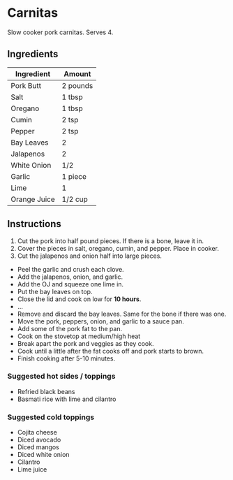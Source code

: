 
# Carnitas

Slow cooker pork carnitas. Serves 4.

## Ingredients

| Ingredient    | Amount   |
|---------------|----------|
| Pork Butt     | 2 pounds |
| Salt          | 1 tbsp   |
| Oregano       | 1 tbsp   |
| Cumin         | 2 tsp    |
| Pepper        | 2 tsp    |
| Bay Leaves    | 2        |
| Jalapenos     | 2        |
| White Onion   | 1/2      |
| Garlic        | 1 piece  |
| Lime          | 1        |
| Orange Juice  | 1/2 cup  |

## Instructions

1. Cut the pork into half pound pieces. If there is a bone, leave it in.
2. Cover the pieces in salt, oregano, cumin, and pepper. Place in cooker.
3. Cut the jalapenos and onion half into large pieces.
- Peel the garlic and crush each clove.
- Add the jalapenos, onion, and garlic.
- Add the OJ and squeeze one lime in.
- Put the bay leaves on top.
- Close the lid and cook on low for **10 hours**.
- ...
- Remove and discard the bay leaves. Same for the bone if there was one.
- Move the pork, peppers, onion, and garlic to a sauce pan.
- Add some of the pork fat to the pan.
- Cook on the stovetop at medium/high heat
- Break apart the pork and veggies as they cook.
- Cook until a little after the fat cooks off and pork starts to brown.
- Finish cooking after 5-10 minutes.

### Suggested hot sides / toppings

- Refried black beans
- Basmati rice with lime and cilantro

### Suggested cold toppings

- Cojita cheese
- Diced avocado
- Diced mangos
- Diced white onion
- Cilantro
- Lime juice
